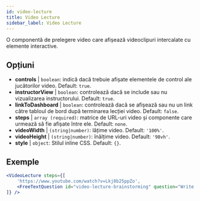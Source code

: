 ```yaml
---
id: video-lecture 
title: Video Lecture
sidebar_label: Video Lecture
---
```


O componentă de prelegere video care afișează videoclipuri intercalate cu elemente interactive.

## Opțiuni

* __controls__ | `boolean`: indică dacă trebuie afișate elementele de control ale jucătorilor video. Default: `true`.
* __instructorView__ | `boolean`: controlează dacă se include sau nu vizualizarea instructorului. Default: `true`.
* __linkToDashboard__ | `boolean`: controlează dacă se afișează sau nu un link către tabloul de bord după terminarea lecției video. Default: `false`.
* __steps__ | `array (required)`: matrice de URL-uri video și componente care urmează să fie afișate între ele. Default: `none`.
* __videoWidth__ | `(string|number)`: lățime video. Default: `'100%'`.
* __videoHeight__ | `(string|number)`: înălțime video. Default: `'98vh'`.
* __style__ | `object`: Stilul inline CSS. Default: `{}`.


## Exemple

```jsx live
<VideoLecture steps={[
    'https://www.youtube.com/watch?v=Lkj8b25ppZo',
    <FreeTextQuestion id="video-lecture-brainstorming" question="Write down a few ideas of how one could enrich video lectures using other ISLE components" />
]} />
```

